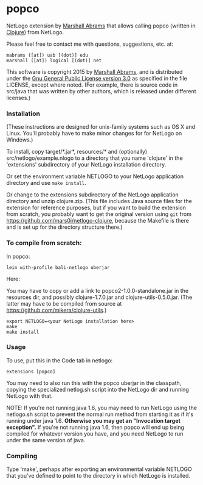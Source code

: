 popco
====

NetLogo extension by [Marshall
Abrams](http://members.logical.net/~marshall/) that allows calling
popco (written in [Clojure](http://clojure.org)) from NetLogo.

Please feel free to contact me with questions, suggestions, etc. at:

	mabrams ([at]) uab [(dot)] edu
	marshall ([at]) logical [(dot)] net  

This software is copyright 2015 by [Marshall
Abrams](http://members.logical.net/~marshall/), and is distributed
under the [Gnu General Public License version
3.0](http://www.gnu.org/copyleft/gpl.html) as specified in the file
LICENSE, except where noted.  (For example, there is source code in
src/java that was written by other authors, which is released under
different licenses.)

### Installation

(These instructions are designed for unix-family systems such as OS X
and Linux.  You'll probably have to make minor changes for for NetLogo
on Windows.)

To install, copy target/\*.jar\*, resources/\* and (optionally)
src/netlogo/example.nlogo to a directory that you name 'clojure' in
the 'extensions' subdirectory of your NetLogo installation directory.

Or set the environment variable NETLOGO to your NetLogo application
directory and use `make install`.

Or change to the extensions subdirectory of the NetLogo application
directory and unzip clojure.zip.  (This file includes Java source files
for the extension for reference purposes, but if you want to build the
extension from scratch, you probably want to get the original version using
`git` from https://github.com/mars0i/netlogo-clojure, because the
Makefile is there and is set up for the directory structure there.)

### To compile from scratch:

In popco:

	lein with-profile bali-netlogo uberjar

Here:

You may have to copy or add a link to popco2-1.0.0-standalone.jar in the
resources dir, and possibly clojure-1.7.0.jar and
clojure-utils-0.5.0.jar.  (The latter may have to be compiled from
source at https://github.com/mikera/clojure-utils.)

	export NETLOGO=<your NetLogo installation here>  
	make  
	make install  

### Usage

To use, put this in the Code tab in netlogo:

	extensions [popco]

You may need to also run this with the popco uberjar in the classpath,
copying the specialized netlog.sh script into the NetLogo dir and
running NetLogo with that.

NOTE: If you're not running java 1.6, you may need to run NetLogo using
the netlogo.sh script to prevent the normal run method from starting it
as if it's running under java 1.6.  **Otherwise you may get an
"Invocation target exception".** If you're not running java 1.6, then
popco will end up being compiled for whatever version you have, and you
need NetLogo to run under the same version of java.

### Compiling

Type 'make', perhaps after exporting an environmental variable NETLOGO
that you've defined to point to the directory in which NetLogo is
installed.
